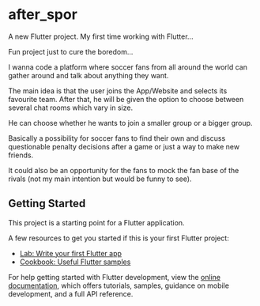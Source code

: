 # after_spor

A new Flutter project. My first time working with Flutter...

Fun project just to cure the boredom...

I wanna code a platform where soccer fans from all around the world can gather around and talk about anything they want.

The main idea is that the user joins the App/Website and selects its favourite team. After that, he will be given the option to choose between several chat rooms which vary in size.

He can choose whether he wants to join a smaller group or a bigger group.

Basically a possibility for soccer fans to find their own and discuss questionable penalty decisions after a game or just a way to make new friends.

It could also be an opportunity for the fans to mock the fan base of the rivals (not my main intention but would be funny to see).


## Getting Started

This project is a starting point for a Flutter application.

A few resources to get you started if this is your first Flutter project:

- [Lab: Write your first Flutter app](https://docs.flutter.dev/get-started/codelab)
- [Cookbook: Useful Flutter samples](https://docs.flutter.dev/cookbook)

For help getting started with Flutter development, view the
[online documentation](https://docs.flutter.dev/), which offers tutorials,
samples, guidance on mobile development, and a full API reference.
